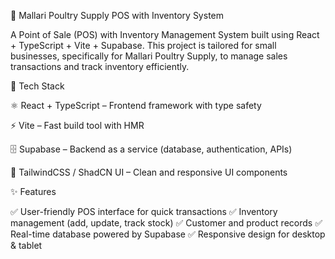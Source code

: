 🐓 Mallari Poultry Supply POS with Inventory System

A Point of Sale (POS) with Inventory Management System built using React + TypeScript + Vite + Supabase.
This project is tailored for small businesses, specifically for Mallari Poultry Supply, to manage sales transactions and track inventory efficiently.

🚀 Tech Stack

⚛️ React + TypeScript – Frontend framework with type safety

⚡ Vite – Fast build tool with HMR

🗄️ Supabase – Backend as a service (database, authentication, APIs)

🎨 TailwindCSS / ShadCN UI – Clean and responsive UI components

✨ Features

✅ User-friendly POS interface for quick transactions
✅ Inventory management (add, update, track stock)
✅ Customer and product records
✅ Real-time database powered by Supabase
✅ Responsive design for desktop & tablet
